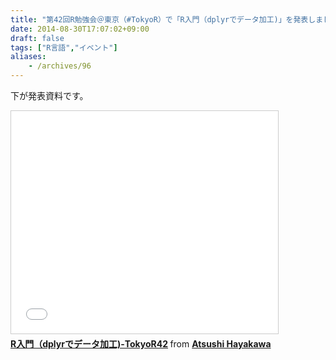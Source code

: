 ```yaml
---
title: "第42回R勉強会＠東京（#TokyoR）で「R入門（dplyrでデータ加工)」を発表しました"
date: 2014-08-30T17:07:02+09:00
draft: false
tags: ["R言語","イベント"]
aliases:
    - /archives/96
---
```


下が発表資料です。

<iframe src="//www.slideshare.net/slideshow/embed_code/38508815" width="427" height="356" frameborder="0" marginwidth="0" marginheight="0" scrolling="no" style="border:1px solid #CCC; border-width:1px; margin-bottom:5px; max-width: 100%;" allowfullscreen> </iframe> <div style="margin-bottom:5px"> <strong> <a href="https://www.slideshare.net/gepuro/rdplyrtokyor42" title="R入門（dplyrでデータ加工)-TokyoR42" target="_blank">R入門（dplyrでデータ加工)-TokyoR42</a> </strong> from <strong><a href="http://www.slideshare.net/gepuro" target="_blank">Atsushi Hayakawa</a></strong> </div>


